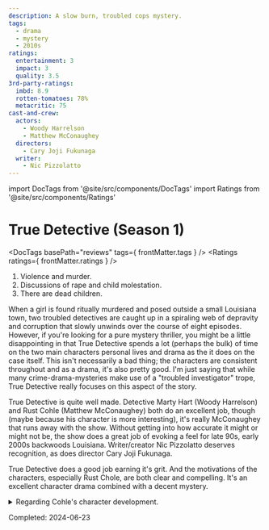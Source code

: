 ```yaml
---
description: A slow burn, troubled cops mystery.
tags:
  - drama
  - mystery
  - 2010s
ratings:
  entertainment: 3
  impact: 3
  quality: 3.5
3rd-party-ratings:
  imbd: 8.9
  rotten-tomatoes: 78%
  metacritic: 75
cast-and-crew:
  actors:
    - Woody Harrelson
    - Matthew McConaughey
  directors:
    - Cary Joji Fukunaga
  writer:
    - Nic Pizzolatto
---
```

import DocTags from '@site/src/components/DocTags'
import Ratings from '@site/src/components/Ratings'

# True Detective (Season 1)

<DocTags basePath="reviews" tags={ frontMatter.tags } />
<Ratings ratings={ frontMatter.ratings } />

<trigger-warning>
  <ol>
    <li>Violence and murder.</li>
    <li>Discussions of rape and child molestation.</li>
    <li>There are dead children.</li>
  </ol>
</trigger-warning>

When a girl is found ritually murdered and posed outside a small Louisiana town, two troubled detectives are caught up in a spiraling web of depravity and corruption that slowly unwinds over the course of eight episodes. However, if you're looking for a pure mystery thriller, you might be a little disappointing in that True Detective spends a lot (perhaps the bulk) of time on the two main characters personal lives and drama as the it does on the case itself. This isn't necessarily a bad thing; the characters are consistent throughout and as a drama, it's also pretty good. I'm just saying that while many crime-drama-mysteries make use of a "troubled investigator" trope, True Detective really focuses on this aspect of the story.

True Detective is quite well made. Detective Marty Hart (Woody Harrelson) and Rust Cohle (Matthew McConaughey) both do an excellent job, though (maybe because his character is more interesting), it's really McConaughey that runs away with the show. Without getting into how accurate it might or might not be, the show does a great job of evoking a feel for late 90s, early 2000s backwoods Louisiana. Writer/creator Nic Pizzolatto deserves recognition, as does director Cary Joji Fukunaga.

True Detective does a good job earning it's grit. And the motivations of the characters, especially Rust Chole, are both clear and compelling. It's an excellent character drama combined with a decent mystery.

<details className="minor-spoiler">
  <summary>Regarding Cohle's character development.</summary>

At the very end, when Marty and Rust are looking up at the sky and Rust says the oldest story is "light vs dark". Then Marty looks up at the night sky and says: “Well, I know we ain’t in Alaska, but it appears to me that the dark has a lot more territory.” Rust says Marty has it wrong and explains, “Well, once there was only dark. You ask me, the light’s winning.”

This is almost exactly a scene from Alan Moore's Top 10 when (as I remember) a Knight Chessman and the Porter are dying together. The Chessman talks about how he fights for the light against the dark, the Porter looks up and says, "Looks like the dark is winning". To which the Chessman replies, "No, there used to be only dark."

</details>

Completed: 2024-06-23